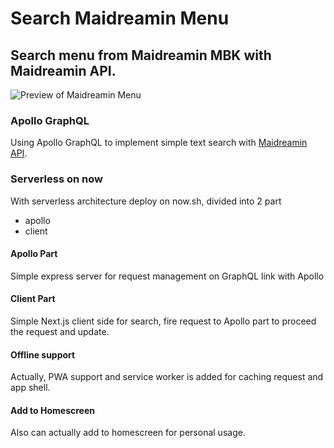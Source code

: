 # Search Maidreamin Menu
## Search menu from Maidreamin MBK with Maidreamin API.
![Preview of Maidreamin Menu](https://search-maidreamin.now.sh/static/img/cover.jpg)
  
### Apollo GraphQL
Using Apollo GraphQL to implement simple text search with [Maidreamin API](https://maidreamin.now.sh/menu).

### Serverless on now
With serverless architecture deploy on now.sh, divided into 2 part
* apollo
* client
  
#### Apollo Part
Simple express server for request management on GraphQL link with Apollo
  
#### Client Part
Simple Next.js client side for search, fire request to Apollo part to proceed the request and update.

#### Offline support
Actually, PWA support and service worker is added for caching request and app shell.

#### Add to Homescreen
Also can actually add to homescreen for personal usage.